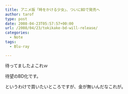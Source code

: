 ```yaml
---
title: アニメ版「時をかける少女」、ついにBDで発売へ
author: tarof
type: post
date: 2008-04-23T05:57:57+00:00
url: /2008/04/23/tokikake-bd-will-release/
categories:
  - Note
tags:
  - Blu-ray

---
```

待ってましたよこれｗ
  
待望のBD化です。

というわけで買いたいところですが、金が無いんだなこれが。